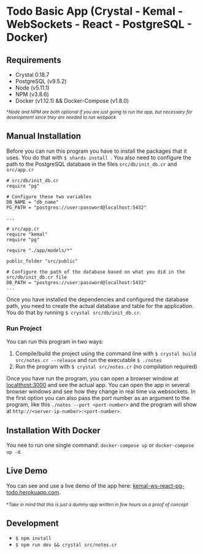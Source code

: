 # Todo Basic App (Crystal - Kemal - WebSockets - React - PostgreSQL - Docker)

## Requirements
* Crystal 0.18.7
* PostgreSQL (v9.5.2)
* Node (v5.11.1)
* NPM (v3.8.6)
* Docker (v1.12.1) && Docker-Compose (v1.8.0)

<sup>**Node and NPM are both optional if you are just going to run the app, but necessary for development since they are needed to run webpack*<sup>

## Manual Installation
Before you can run this program you have to install the packages that it uses. You do that with `$ shards install `.
You also need to configure the path to the PostgreSQL database in the files `src/db/init_db.cr` and `src/app.cr`

```crystal
# src/db/init_db.cr
require "pg"

# Configure these two variables
DB_NAME = "db_name"
PG_PATH = "postgres://user:password@localhost:5432"

...
```

```crystal
# src/app.cr
require "kemal"
require "pg"

require "./app/models/*"

public_folder "src/public"

# Configure the path of the database based on what you did in the src/db/init_db.cr file
DB_PATH = "postgres://user:password@localhost:5432"
...
```

Once you have installed the dependencies and configured the database path, you need to create the actual database and table for the application. You do that by running  `$ crystal src/db/init_db.cr`.

### Run Project
You can run this program in two ways:

1. Compile/build the project using the command line with `$ crystal build src/notes.cr --release` and run the executable `$ ./notes`
2. Run the program with `$ crystal src/notes.cr` (no compilation required)

Once you have run the program, you can open a browser window at [localthost:3000](http://localhost:3000) and see the actual app. You can open the app in several browser windows and see how they change in real time via websockets. In the first option you can also pass the port number as an argument to the program, like this `./notes --port <port-number>` and the program will show at `http://<server-ip-number>:<port-number>`.

## Installation With Docker

You nee to run one single command: `docker-compose up` or `docker-compose up -d`.

## Live Demo

You can see and use a live demo of the app here: [kemal-ws-react-pg-todo.herokuapp.com](https://kemal-ws-react-pg-todo.herokuapp.com/).

<sup>**Take in mind that this is just a dummy app written in few hours as a proof of concept*<sup>.

## Development

* `$ npm install`
* `$ npm run dev && crystal src/notes.cr`
